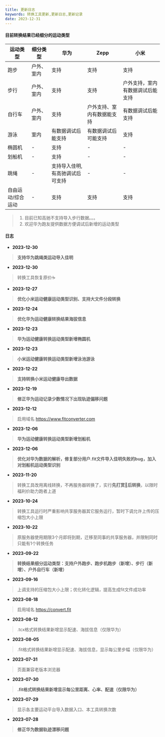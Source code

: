 ```yaml
---
title: 更新日志
keywords: 转换工具更新,更新日志,更新记录
date: 2023-12-31
---
```

#### 目前转换结果已经细分的运动类型

| 运动类型      | 细分类型  | 华为               | Zepp          | 小米               |
|-----------|-------|------------------|---------------|------------------|
| 跑步        | 户外、室内 | 支持               | 支持            | 支持               |
| 步行        | 户外、室内 | 支持               | 支持            | 户外支持，室内有数据调试后能支持 |
| 自行车       | 户外、室内 | 支持               | 户外支持、室内有数据能支持 | 有数据调试后能支持        |
| 游泳        | 室内    | 有数据调试后能支持        | 有数据调试后可能支持    | 支持               |
| 椭圆机       | -     | 支持               | -             | -                |
| 划船机       | -     | 支持               | -             | -                |
| 跳绳        | -     | 支持导入佳明,有高驰调试后可支持 | -             | -                |
| 自由运动/综合运动 | -     | 支持               | 支持            | 支持               |

> 1. 目前已知高驰不支持导入步行数据。。。
> 2. 欢迎华为跑友提供数据方便调试后新增的运动类型

#### 日志

- **2023-12-30**
> **支持华为跳绳类运动导入佳明**

- **2023-12-30**
> 转换工具恢复原价☕️

- **2023-12-27**
> **优化小米运动健康运动类型识别、支持大文件分段转换**

- **2023-12-24**
> **优化华为运动健康转换结果海拔信息**

- **2023-12-23**
> **华为运动健康转换运动类型新增椭圆机**

- **2023-12-23**
> **小米运动健康转换运动类型新增泳池游泳**

- **2023-12-22**
> **支持转换小米运动健康导出数据**

- **2023-12-19**
> **修正华为运动记录少数情况下出现轨迹偏移问题**

- **2023-12-12**
> 启用域名 https://www.fitconverter.com

- **2023-12-06**
> **华为运动健康转换运动类型新增划船机**

- **2023-12-06**
> **优化对华为数据的解析，修复部分用户.fit文件导入佳明失败的bug，加入对划船机运动类型识别**

- **2023-11-20**
> 转换工具改用离线转换，不再服务器转换了，实行**先打赏🍗后转换**，以限时福利价助力跑者上道

- **2023-10-24**
> 转换工具运行时严重影响共享服务器其它服务运行，暂时下调允许上传的压缩包大小上限

- **2023-10-22**
> 原服务器使用期限3个月即将到期，迁移至同事的共享服务器，并限制同时只能有1个转换任务

- **2023-09-22**
> **转换结果细分运动类型：支持户外跑步、跑步机跑步（新增）、步行（新增）、户外自行车（新增）**

- **2023-09-16**
> 上调支持的压缩包大小上限；优化转化逻辑，提高生成fit文件成功率

- **2023-08-18**
> 启用域名 https://convert.fit

- **2023-08-12**
> .tcx格式转换结果新增显示配速、海拔信息（仅限华为）

- **2023-08-05**
> .fit格式转换结果新增显示配速、海拔信息，显示每公里步幅（仅限华为）

- **2023-07-31**
> 页面兼容老版本浏览器

- **2023-07-30**
> **.fit格式转换结果新增显示每公里距离、心率、配速（仅限华为）**

- **2023-07-29**
> 显示各主要运动平台导入数据入口、本工具转换次数

- **2023-07-28**
> **修正华为数据轨迹漂移问题**
